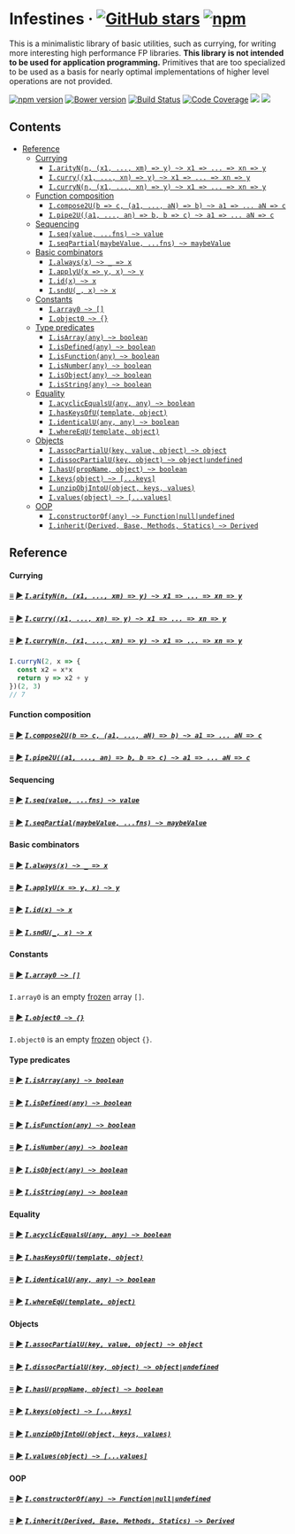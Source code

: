 # <a id="infestines"></a> Infestines &middot; [![GitHub stars](https://img.shields.io/github/stars/polytypic/infestines.svg?style=social)](https://github.com/polytypic/infestines) [![npm](https://img.shields.io/npm/dm/infestines.svg)](https://www.npmjs.com/package/infestines)

This is a minimalistic library of basic utilities, such as currying, for writing
more interesting high performance FP libraries.  **This library is not intended
to be used for application programming.** Primitives that are too specialized to
be used as a basis for nearly optimal implementations of higher level operations
are not provided.

[![npm version](https://badge.fury.io/js/infestines.svg)](http://badge.fury.io/js/infestines)
[![Bower version](https://badge.fury.io/bo/infestines.svg)](https://badge.fury.io/bo/infestines)
[![Build Status](https://travis-ci.org/polytypic/infestines.svg?branch=master)](https://travis-ci.org/polytypic/infestines)
[![Code Coverage](https://img.shields.io/codecov/c/github/polytypic/infestines/master.svg)](https://codecov.io/github/polytypic/infestines?branch=master)
[![](https://david-dm.org/polytypic/infestines.svg)](https://david-dm.org/polytypic/infestines) [![](https://david-dm.org/polytypic/infestines/dev-status.svg)](https://david-dm.org/polytypic/infestines?type=dev)

## Contents

* [Reference](#reference)
  * [Currying](#currying)
    * [`I.arityN(n, (x1, ..., xm) => y) ~> x1 => ... => xn => y`](#I-arityN)
    * [`I.curry((x1, ..., xn) => y) ~> x1 => ... => xn => y`](#I-curry)
    * [`I.curryN(n, (x1, ..., xn) => y) ~> x1 => ... => xn => y`](#I-curryN)
  * [Function composition](#function-composition)
    * [`I.compose2U(b => c, (a1, ..., aN) => b) ~> a1 => ... aN => c`](#I-compose2U)
    * [`I.pipe2U((a1, ..., an) => b, b => c) ~> a1 => ... aN => c`](#I-pipe2U)
  * [Sequencing](#sequencing)
    * [`I.seq(value, ...fns) ~> value`](#I-seq)
    * [`I.seqPartial(maybeValue, ...fns) ~> maybeValue`](#I-seq)
  * [Basic combinators](#basic-combinators)
    * [`I.always(x) ~> _ => x`](#I-always)
    * [`I.applyU(x => y, x) ~> y`](#I-applyU)
    * [`I.id(x) ~> x`](#I-id)
    * [`I.sndU(_, x) ~> x`](#I-sndU)
  * [Constants](#constants)
    * [`I.array0 ~> []`](#I-array0)
    * [`I.object0 ~> {}`](#I-object0)
  * [Type predicates](#type-predicates)
    * [`I.isArray(any) ~> boolean`](#I-isArray)
    * [`I.isDefined(any) ~> boolean`](#I-isDefined)
    * [`I.isFunction(any) ~> boolean`](#I-isFunction)
    * [`I.isNumber(any) ~> boolean`](#I-isNumber)
    * [`I.isObject(any) ~> boolean`](#I-isObject)
    * [`I.isString(any) ~> boolean`](#I-isString)
  * [Equality](#equality)
    * [`I.acyclicEqualsU(any, any) ~> boolean`](#I-acyclicEqualsU)
    * [`I.hasKeysOfU(template, object)`](#I-hasKeysOfU)
    * [`I.identicalU(any, any) ~> boolean`](#I-identicalU)
    * [`I.whereEqU(template, object)`](#I-whereEqU)
  * [Objects](#objects)
    * [`I.assocPartialU(key, value, object) ~> object`](#I-assocPartialU)
    * [`I.dissocPartialU(key, object) ~> object|undefined`](#I-dissocPartialU)
    * [`I.hasU(propName, object) ~> boolean`](#I-hasU)
    * [`I.keys(object) ~> [...keys]`](#I-keys)
    * [`I.unzipObjIntoU(object, keys, values)`](#I-unzipObjIntoU)
    * [`I.values(object) ~> [...values]`](#I-values)
  * [OOP](#oop)
    * [`I.constructorOf(any) ~> Function|null|undefined`](#I-constructorOf)
    * [`I.inherit(Derived, Base, Methods, Statics) ~> Derived`](#I-inherit)

## Reference

#### Currying

##### <a id="I-arityN"></a> [≡](#contents) [▶](https://polytypic.github.io/infestines/index.html#I-arityN) [`I.arityN(n, (x1, ..., xm) => y) ~> x1 => ... => xn => y`](#I-arityN)
##### <a id="I-curry"></a> [≡](#contents) [▶](https://polytypic.github.io/infestines/index.html#I-curry) [`I.curry((x1, ..., xn) => y) ~> x1 => ... => xn => y`](#I-curry)
##### <a id="I-curryN"></a> [≡](#contents) [▶](https://polytypic.github.io/infestines/index.html#I-curryN) [`I.curryN(n, (x1, ..., xn) => y) ~> x1 => ... => xn => y`](#I-curryN)

```js
I.curryN(2, x => {
  const x2 = x*x
  return y => x2 + y
})(2, 3)
// 7
```

#### Function composition

##### <a id="I-compose2U"></a> [≡](#contents) [▶](https://polytypic.github.io/infestines/index.html#I-compose2U) [`I.compose2U(b => c, (a1, ..., aN) => b) ~> a1 => ... aN => c`](#I-compose2U)
##### <a id="I-pipe2U"></a> [≡](#contents) [▶](https://polytypic.github.io/infestines/index.html#I-pipe2U) [`I.pipe2U((a1, ..., an) => b, b => c) ~> a1 => ... aN => c`](#I-pipe2U)

#### Sequencing

##### <a id="I-seq"></a> [≡](#contents) [▶](https://polytypic.github.io/infestines/index.html#I-seq) [`I.seq(value, ...fns) ~> value`](#I-seq)
##### <a id="I-seqPartial"></a> [≡](#contents) [▶](https://polytypic.github.io/infestines/index.html#I-seqPartial) [`I.seqPartial(maybeValue, ...fns) ~> maybeValue`](#I-seq)

#### Basic combinators

##### <a id="I-always"></a> [≡](#contents) [▶](https://polytypic.github.io/infestines/index.html#I-always) [`I.always(x) ~> _ => x`](#I-always)
##### <a id="I-applyU"></a> [≡](#contents) [▶](https://polytypic.github.io/infestines/index.html#I-applyU) [`I.applyU(x => y, x) ~> y`](#I-applyU)
##### <a id="I-id"></a> [≡](#contents) [▶](https://polytypic.github.io/infestines/index.html#I-id) [`I.id(x) ~> x`](#I-id)
##### <a id="I-sndU"></a> [≡](#contents) [▶](https://polytypic.github.io/infestines/index.html#I-sndU) [`I.sndU(_, x) ~> x`](#I-sndU)

#### Constants

##### <a id="I-array0"></a> [≡](#contents) [▶](https://polytypic.github.io/infestines/index.html#I-array0) [`I.array0 ~> []`](#I-array0)

`I.array0` is an
empty
[frozen](https://developer.mozilla.org/en/docs/Web/JavaScript/Reference/Global_Objects/Object/freeze) array
`[]`.

##### <a id="I-object0"></a> [≡](#contents) [▶](https://polytypic.github.io/infestines/index.html#I-object0) [`I.object0 ~> {}`](#I-object0)

`I.object0` is an
empty
[frozen](https://developer.mozilla.org/en/docs/Web/JavaScript/Reference/Global_Objects/Object/freeze) object
`{}`.

#### Type predicates

##### <a id="I-isArray"></a> [≡](#contents) [▶](https://polytypic.github.io/infestines/index.html#I-isArray) [`I.isArray(any) ~> boolean`](#I-isArray)
##### <a id="I-isDefined"></a> [≡](#contents) [▶](https://polytypic.github.io/infestines/index.html#I-isDefined) [`I.isDefined(any) ~> boolean`](#I-isDefined)
##### <a id="I-isFunction"></a> [≡](#contents) [▶](https://polytypic.github.io/infestines/index.html#I-isFunction) [`I.isFunction(any) ~> boolean`](#I-isFunction)
##### <a id="I-isNumber"></a> [≡](#contents) [▶](https://polytypic.github.io/infestines/index.html#I-isNumber) [`I.isNumber(any) ~> boolean`](#I-isNumber)
##### <a id="I-isObject"></a> [≡](#contents) [▶](https://polytypic.github.io/infestines/index.html#I-isObject) [`I.isObject(any) ~> boolean`](#I-isObject)
##### <a id="I-isString"></a> [≡](#contents) [▶](https://polytypic.github.io/infestines/index.html#I-isString) [`I.isString(any) ~> boolean`](#I-isString)

#### Equality

##### <a id="I-acyclicEqualsU"></a> [≡](#contents) [▶](https://polytypic.github.io/infestines/index.html#I-acyclicEqualsU) [`I.acyclicEqualsU(any, any) ~> boolean`](#I-acyclicEqualsU)
##### <a id="I-hasKeysOfU"></a> [≡](#contents) [▶](https://polytypic.github.io/infestines/index.html#I-hasKeysOfU) [`I.hasKeysOfU(template, object)`](#I-hasKeysOfU)
##### <a id="I-identicalU"></a> [≡](#contents) [▶](https://polytypic.github.io/infestines/index.html#I-identicalU) [`I.identicalU(any, any) ~> boolean`](#I-identicalU)
##### <a id="I-whereEqU"></a> [≡](#contents) [▶](https://polytypic.github.io/infestines/index.html#I-whereEqU) [`I.whereEqU(template, object)`](#I-whereEqU)

#### Objects

##### <a id="I-assocPartialU"></a> [≡](#contents) [▶](https://polytypic.github.io/infestines/index.html#I-assocPartialU) [`I.assocPartialU(key, value, object) ~> object`](#I-assocPartialU)
##### <a id="I-dissocPartialU"></a> [≡](#contents) [▶](https://polytypic.github.io/infestines/index.html#I-dissocPartialU) [`I.dissocPartialU(key, object) ~> object|undefined`](#I-dissocPartialU)
##### <a id="I-hasU"></a> [≡](#contents) [▶](https://polytypic.github.io/infestines/index.html#I-hasU) [`I.hasU(propName, object) ~> boolean`](#I-hasU)
##### <a id="I-keys"></a> [≡](#contents) [▶](https://polytypic.github.io/infestines/index.html#I-keys) [`I.keys(object) ~> [...keys]`](#I-keys)
##### <a id="I-unzipObjIntoU"></a> [≡](#contents) [▶](https://polytypic.github.io/infestines/index.html#I-unzipObjIntoU) [`I.unzipObjIntoU(object, keys, values)`](#I-unzipObjIntoU)
##### <a id="I-values"></a> [≡](#contents) [▶](https://polytypic.github.io/infestines/index.html#I-values) [`I.values(object) ~> [...values]`](#I-values)

#### OOP

##### <a id="I-constructorOf"></a> [≡](#contents) [▶](https://polytypic.github.io/infestines/index.html#I-constructorOf) [`I.constructorOf(any) ~> Function|null|undefined`](#I-constructorOf)
##### <a id="I-inherit"></a> [≡](#contents) [▶](https://polytypic.github.io/infestines/index.html#I-inherit) [`I.inherit(Derived, Base, Methods, Statics) ~> Derived`](#I-inherit)
